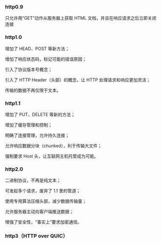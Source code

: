 ### http0.9

只允许用“GET”动作从服务器上获取 HTML 文档，并且在响应请求之后立即关闭连接

### http1.0

增加了 HEAD、POST 等新方法；

增加了响应状态码，标记可能的错误原因；

引入了协议版本号概念；

引入了 HTTP Header（头部）的概念，让 HTTP 处理请求和响应更加灵活；

传输的数据不再仅限于文本。

### http1.1

增加了 PUT、DELETE 等新的方法；

增加了缓存管理和控制；

明确了连接管理，允许持久连接；

允许响应数据分块（chunked），利于传输大文件；

强制要求 Host 头，让互联网主机托管成为可能。

### http2.0

二进制协议，不再是纯文本；

可发起多个请求，废弃了 1.1 里的管道；

使用专用算法压缩头部，减少数据传输量；

允许服务器主动向客户端推送数据；

增强了安全性，“事实上”要求加密通信。

### http3（HTTP over QUIC）